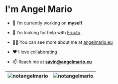 # I'm Angel Mario


- 🔭 I’m currently working on **myself**

- 🤝 I’m looking for help with [Fructo](https://fructo.land)

- 👨‍💻 You can see more about me at [angelmario.eu](https://angelmario.eu)

- ❤️ I love collaborating

- 📫 Reach me at **savin@angelmario.eu**

| <img src="https://github-readme-stats.vercel.app/api?username=notangelmario&show_icons=true&locale=en&theme=gruvbox" alt="notangelmario" /> | <img src="https://github-readme-stats.vercel.app/api/top-langs?username=notangelmario&show_icons=true&locale=en&layout=compact&theme=gruvbox" alt="notangelmario" /> |
| ------------- | ------------- |
